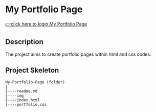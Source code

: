 <h1> My Portfolio Page</h1>

[👉click here to login My Portfolio Page](https://ilkerkr.github.io/portfolioProject/)

<h2> Description</h2>
<p>The project aims to create portfolio pages within html and css codes.</p>

<h2>Project Skeleton</h2>

```
My-Portfolio-Page (folder)
|
|----readme.md                  
|----img
|----index.html  
|----portfolio.css  
``` 


